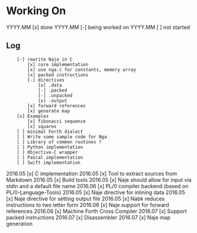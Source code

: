 # Working On

YYYY.MM [x] done
YYYY.MM [-] being worked on
YYYY.MM [ ] not started

## Log

        [-] rewrite Naje in C
            [x] core implementation
            [x] use nga.c for constants, memory array
            [x] packed instructions
            [-] directives
                [x] .data
                [-] .packed
                [-] .unpacked
                [x] .output
            [x] forward references
            [x] generate map
        [x] Examples
            [x] fibonacci sequence
            [x] squares
        [ ] minimal Forth dialect
        [ ] Write some sample code for Nga
        [ ] Library of common routines ?
        [ ] Python implementation
        [ ] Objective-C wrapper
        [ ] Pascal implementation
        [ ] Swift implementation
2016.05 [x] C implementation
2016.05 [x] Tool to extract sources from Markdown
2016.05 [x] Build tools
2016.05 [x] Naje should allow for input via stdin and a default file name
2016.06 [x] PL/0 compiler backend (based on PL/0-Language-Tools)
2016.05 [x] Naje directive for inlining data
2016.05 [x] Naje directive for setting output file
2016.05 [x] Nabk reduces instructions to two letter form
2016.06 [x] Naje support for forward references
2016.06 [x] Machine Forth Cross Compiler
2016.07 [x] Support packed instructions
2016.07 [x] Disassembler
2016.07 [x] Naje map generation
